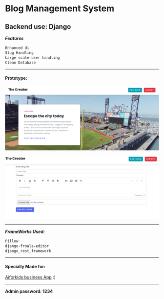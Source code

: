 # Blog Management System
## Backend use: Django

**_Features_**
```
Enhanced Ui
Slug Handling
Large scale user handling
Clean Database
```

---
#### Prototype:
![Image by Markdown](Example.png)


![Image by Markdown](prototype.PNG)

---
**_FrameWorks Used:_**
```
Pillow
django-froala-editor
django_rest_framework
```
---
#### Specially Made for:

[Aiforkids business App](https://github.com/aiforkidsofficial/app)
:)
___
**Admin password: 1234**